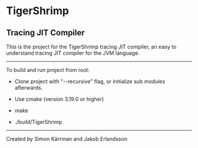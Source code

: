 # TigerShrimp

## Tracing JIT Compiler

This is the project for the TigerShrimp tracing JIT compiler,
an easy to understand tracing JIT compiler for the JVM language.

---

To build and run project from root:

- Clone project with "--recursive" flag, or initialize sub modules afterwards.

- Use cmake (version 3.19.0 or higher)

- make

- ./build/TigerShrimp

---

Created by Simon Kärrman and Jakob Erlandsson
